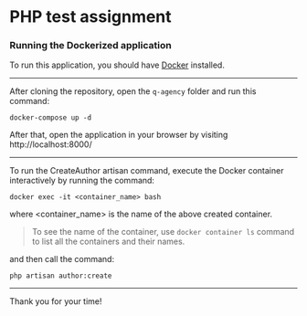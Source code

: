 # PHP test assignment

### Running the Dockerized application

To run this application, you should have [Docker](https://www.docker.com/) installed.

---

After cloning the repository, open the `q-agency` folder and run this command:

`docker-compose up -d`

After that, open the application in your browser by visiting http://localhost:8000/

---

To run the CreateAuthor artisan command, execute the Docker container interactively by running the command:

`docker exec -it <container_name> bash`

where <container_name> is the name of the above created container.

> To see the name of the container, use `docker container ls` command to list all the containers and their names.

and then call the command:

`php artisan author:create`

---

Thank you for your time!